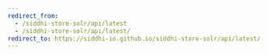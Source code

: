 ```yaml
---
redirect_from:
  - /siddhi-store-solr/api/latest
  - /siddhi-store-solr/api/latest/
redirect_to: https://siddhi-io.github.io/siddhi-store-solr/api/latest/
---
```

